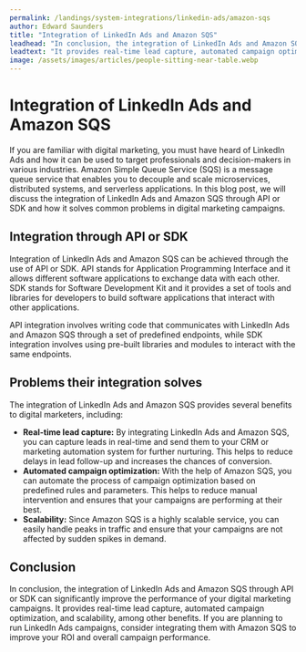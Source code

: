 ```yaml
---
permalink: /landings/system-integrations/linkedin-ads/amazon-sqs
author: Edward Saunders
title: "Integration of LinkedIn Ads and Amazon SQS"
leadhead: "In conclusion, the integration of LinkedIn Ads and Amazon SQS through API or SDK can significantly improve the performance of your digital marketing campaigns"
leadtext: "It provides real-time lead capture, automated campaign optimization, and scalability, among other benefits. If you are planning to run LinkedIn Ads campaigns, consider integrating them with Amazon SQS to improve your ROI and overall campaign performance."
image: /assets/images/articles/people-sitting-near-table.webp
---
```

<div class="arttext"><h1>Integration of LinkedIn Ads and Amazon SQS</h1>

<p>If you are familiar with digital marketing, you must have heard of LinkedIn Ads and how it can be used to target professionals and decision-makers in various industries. Amazon Simple Queue Service (SQS) is a message queue service that enables you to decouple and scale microservices, distributed systems, and serverless applications. In this blog post, we will discuss the integration of LinkedIn Ads and Amazon SQS through API or SDK and how it solves common problems in digital marketing campaigns.</p>

<h2>Integration through API or SDK</h2>

<p>Integration of LinkedIn Ads and Amazon SQS can be achieved through the use of API or SDK. API stands for Application Programming Interface and it allows different software applications to exchange data with each other. SDK stands for Software Development Kit and it provides a set of tools and libraries for developers to build software applications that interact with other applications.</p>

<p>API integration involves writing code that communicates with LinkedIn Ads and Amazon SQS through a set of predefined endpoints, while SDK integration involves using pre-built libraries and modules to interact with the same endpoints.</p>

<h2>Problems their integration solves</h2>

<p>The integration of LinkedIn Ads and Amazon SQS provides several benefits to digital marketers, including:</p>

<ul>
<li><strong>Real-time lead capture:</strong> By integrating LinkedIn Ads and Amazon SQS, you can capture leads in real-time and send them to your CRM or marketing automation system for further nurturing. This helps to reduce delays in lead follow-up and increases the chances of conversion.</li>

<li><strong>Automated campaign optimization:</strong> With the help of Amazon SQS, you can automate the process of campaign optimization based on predefined rules and parameters. This helps to reduce manual intervention and ensures that your campaigns are performing at their best.</li>

<li><strong>Scalability:</strong> Since Amazon SQS is a highly scalable service, you can easily handle peaks in traffic and ensure that your campaigns are not affected by sudden spikes in demand.</li>
</ul>

<h2>Conclusion</h2>

<p>In conclusion, the integration of LinkedIn Ads and Amazon SQS through API or SDK can significantly improve the performance of your digital marketing campaigns. It provides real-time lead capture, automated campaign optimization, and scalability, among other benefits. If you are planning to run LinkedIn Ads campaigns, consider integrating them with Amazon SQS to improve your ROI and overall campaign performance.</p>

</div>